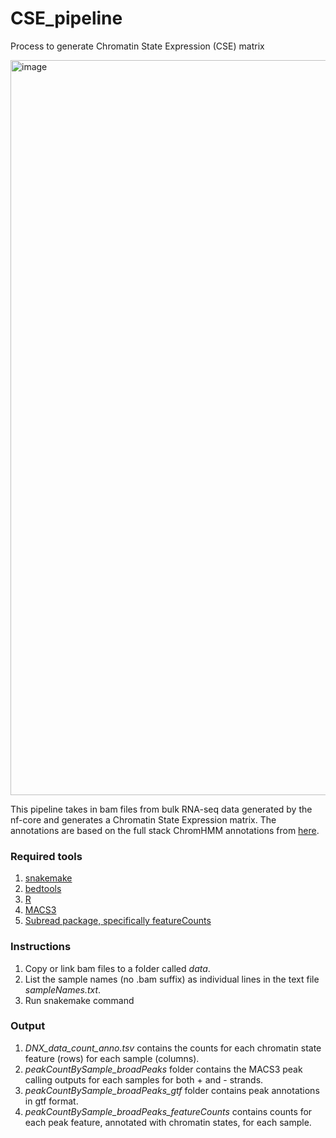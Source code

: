# CSE_pipeline

Process to generate Chromatin State Expression (CSE) matrix

<img width="1176" alt="image" src="https://github.com/fw262/CSE_pipeline/assets/56937181/f7aa17b6-b402-4343-bbc7-19554d5146f4">

This pipeline takes in bam files from bulk RNA-seq data generated by the nf-core and generates a Chromatin State Expression matrix. The annotations are based on the full stack ChromHMM annotations from [here](https://github.com/ernstlab/full_stack_ChromHMM_annotations/tree/main).

### Required tools
1) [snakemake](https://snakemake.readthedocs.io/en/stable/)
2) [bedtools](https://bedtools.readthedocs.io/en/latest/content/installation.html)
3) [R](https://www.r-project.org/)
4) [MACS3](https://macs3-project.github.io/MACS/docs/INSTALL.html)
5) [Subread package, specifically featureCounts](https://github.com/ShiLab-Bioinformatics/subread)

### Instructions
1) Copy or link bam files to a folder called *data*.
2) List the sample names (no .bam suffix) as individual lines in the text file *sampleNames.txt*.
3) Run snakemake command

### Output
1) *DNX_data_count_anno.tsv* contains the counts for each chromatin state feature (rows) for each sample (columns).
2) *peakCountBySample_broadPeaks* folder contains the MACS3 peak calling outputs for each samples for both + and - strands.
3) *peakCountBySample_broadPeaks_gtf* folder contains peak annotations in gtf format.
4) *peakCountBySample_broadPeaks_featureCounts* contains counts for each peak feature, annotated with chromatin states, for each sample.
